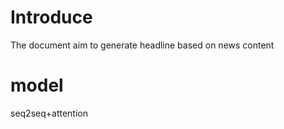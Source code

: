# Introduce
The document aim to generate headline based on news content
# model 
seq2seq+attention








